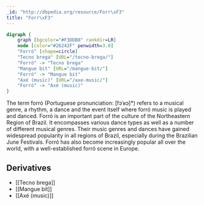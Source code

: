 ```yaml
---
_id: "http://dbpedia.org/resource/Forr\xF3"
title: "Forr\xF3"
---
```


```dot
digraph {
	graph [bgcolor="#F3DDB8" rankdir=LR]
	node [color="#26242F" penwidth=3.0]
	"Forró" [shape=circle]
	"Tecno brega" [URL="/tecno-brega/"]
	"Forró" -> "Tecno brega"
	"Mangue bit" [URL="/mangue-bit/"]
	"Forró" -> "Mangue bit"
	"Axé (music)" [URL="/axe-music/"]
	"Forró" -> "Axé (music)"
}
```

The term forró (Portuguese pronunciation: [fɔˈʁɔ]\*) refers to a musical genre, a rhythm, a dance and the event itself where forró music is played and danced. Forró is an important part of the culture of the Northeastern Region of Brazil. It encompasses various dance types as well as a number of different musical genres. Their music genres and dances have gained widespread popularity in all regions of Brazil, especially during the Brazilian June Festivals. Forró has also become increasingly popular all over the world, with a well-established forró scene in Europe.

## Derivatives

- [[Tecno brega]]
- [[Mangue bit]]
- [[Axé (music)]]
